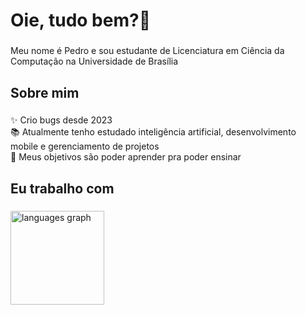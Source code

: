 <h1 align="left">Oie, tudo bem?👋</h1>

###

<p align="left">Meu nome é Pedro e sou estudante de Licenciatura em Ciência da Computação na Universidade de Brasília</p>

###

<h2 align="left">Sobre mim</h2>

###

<p align="left">✨ Crio bugs desde 2023<br>📚 Atualmente tenho estudado inteligência artificial, desenvolvimento mobile e gerenciamento de projetos<br>🎯 Meus objetivos são poder aprender pra poder ensinar</p>

###

<h2 align="left">Eu trabalho com</h2>

###

<div align="left">
  <img src="https://github-readme-stats.vercel.app/api/top-langs?username=pedrofernandss&locale=en&hide_title=false&layout=compact&card_width=320&langs_count=5&theme=dracula&hide_border=false&order=2" height="150" alt="languages graph"  />
</div>

###
